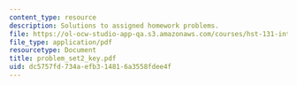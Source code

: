```yaml
---
content_type: resource
description: Solutions to assigned homework problems.
file: https://ol-ocw-studio-app-qa.s3.amazonaws.com/courses/hst-131-introduction-to-neuroscience-fall-2005/dc5757fd734aefb314816a3558fdee4f_problem_set2_key.pdf
file_type: application/pdf
resourcetype: Document
title: problem_set2_key.pdf
uid: dc5757fd-734a-efb3-1481-6a3558fdee4f
---
```

